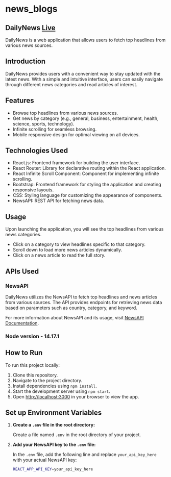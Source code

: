 # news_blogs

## DailyNews [Live](https://daily-news-blogs.netlify.app/)
DailyNews is a web application that allows users to fetch top headlines from various news sources.

## Introduction

DailyNews provides users with a convenient way to stay updated with the latest news. With a simple and intuitive interface, users can easily navigate through different news categories and read articles of interest.

## Features

- Browse top headlines from various news sources.
- Get news by category (e.g., general, business, entertainment, health, science, sports, technology).
- Infinite scrolling for seamless browsing.
- Mobile responsive design for optimal viewing on all devices.

## Technologies Used

- React.js: Frontend framework for building the user interface.
- React Router: Library for declarative routing within the React application.
- React Infinite Scroll Component: Component for implementing infinite scrolling.
- Bootstrap: Frontend framework for styling the application and creating responsive layouts.
- CSS: Styling language for customizing the appearance of components.
- NewsAPI: REST API for fetching news data.

## Usage
Upon launching the application, you will see the top headlines from various news categories.

- Click on a category to view headlines specific to that category.
- Scroll down to load more news articles dynamically.
- Click on a news article to read the full story.

## APIs Used

### NewsAPI

DailyNews utilizes the NewsAPI to fetch top headlines and news articles from various sources. The API provides endpoints for retrieving news data based on parameters such as country, category, and keyword.

For more information about NewsAPI and its usage, visit [NewsAPI Documentation](https://newsapi.org/docs).

### Node version - 14.17.1

## How to Run

To run this project locally:

1. Clone this repository.
2. Navigate to the project directory.
3. Install dependencies using `npm install`.
4. Start the development server using `npm start`.
5. Open [http://localhost:3000](http://localhost:3000) in your browser to view the app.


## Set up Environment Variables

1. **Create a `.env` file in the root directory:**

   Create a file named `.env` in the root directory of your project.

2. **Add your NewsAPI key to the `.env` file:**

   In the `.env` file, add the following line and replace `your_api_key_here` with your actual NewsAPI key:

   ```bash
   REACT_APP_API_KEY=your_api_key_here
